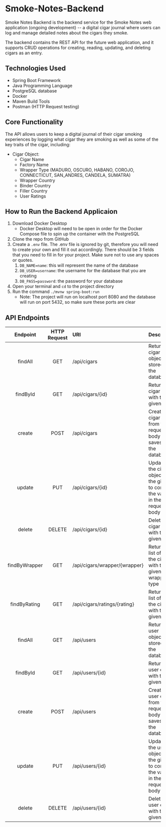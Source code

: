 # Smoke-Notes-Backend
Smoke Notes Backend is the backend service for the Smoke Notes web application (ongoing development) -- a digital cigar journal where users can log and manage detailed notes about the cigars they smoke.

The backend contains the REST API for the future web application, and it supports CRUD operations for creating, reading, updating, and deleting cigars as an entry.

## Technologies Used
* Spring Boot Framework
* Java Programming Language
* PostgreSQL database
* Docker
* Maven Build Tools
* Postman (HTTP Request testing)

## Core Functionality
The API allows users to keep a digital journal of their cigar smoking experiences by logging what cigar they are smoking as well as some of the key traits of the cigar, including:

* Cigar Object:
  * Cigar Name
  * Factory Name
  * Wrapper Type (MADURO, OSCURO, HABANO, COROJO, CONNECTICUT, SAN_ANDRES, CANDELA, SUMATRA)
  * Wrapper Country
  * Binder Country
  * Filler Country
  * User Ratings

## How to Run the Backend Applicaion
1. Download Docker Desktop
    * Docker Desktop will need to be open in order for the Docker Compose file to spin up the container with the PostgreSQL
2. Clone the repo from GitHub
3. Create a `.env` file. The .env file is ignored by git, therefore you will need to create your own and fill it out accordingly. There should be 3 fields that you need to fill in for your project. Make sure not to use any spaces or quotes.
   1. `DB_NAME=name`: this will represent the name of the database
   2. `DB_USER=username`: the username for the database that you are creating
   3. `DB_PASS=password`: the password for your database
4. Open your terminal and `cd` to the project directory
5. Run the command `./mvnw spring-boot:run`
    * Note: The project will run on localhost port 8080 and the database will run on port 5432, so make sure these ports are clear

## API Endpoints
|   Endpoint    | HTTP Request | URI                           | Description                                                                           |
|:-------------:|:------------:|:------------------------------|:--------------------------------------------------------------------------------------|
|    findAll    |     GET      | /api/cigars                   | Returns all cigar objects stored in the database                                      |
|   findById    |     GET      | /api/cigars/{id}              | Returns the cigar object with the given ID                                            |
|    create     |     POST     | /api/cigars                   | Creates a cigar object from the request body and saves it to the database             |
|    update     |     PUT      | /api/cigars/{id}              | Updates the cigar object with the given ID to contains the values in the request body |
|    delete     |    DELETE    | /api/cigars/{id}              | Deletes the cigar object with the given ID                                            |
| findByWrapper |     GET      | /api/cigars/wrapper/{wrapper} | Returns a list of all the cigars with the given wrapper type                          |
| findByRating  |     GET      | /api/cigars/ratings/{rating}  | Returns a list of all the cigars with the given rating                                |
|    findAll    |     GET      | /api/users                    | Returns all user objects stored in the database                                       |
|   findById    |     GET      | /api/users/{id}               | Returns the user object with the given ID                                             |
|    create     |     POST     | /api/users                    | Creates a user object from the request body and saves it to the database              |
|    update     |     PUT      | /api/users/{id}               | Updates the user object with the given ID to contain the values in the request body   |
|    delete     |    DELETE    | /api/users/{id}               | Deletes the user object with the given ID                                             |